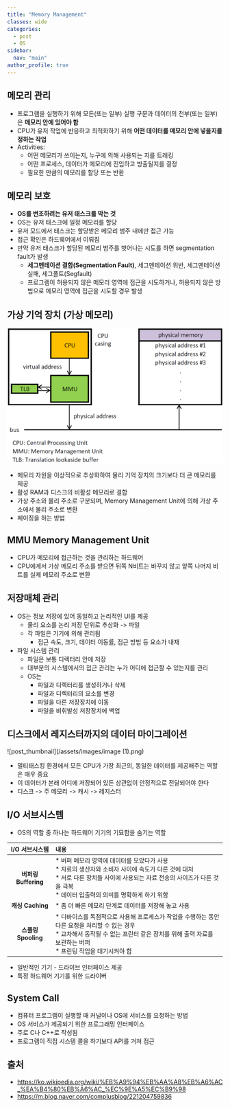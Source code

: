```yaml
---
title: "Memory Management"
classes: wide
categories: 
  - post
  - OS
sidebar:
  nav: "main"
author_profile: true
---
```


## 메모리 관리
* 프로그램을 실행하기 위해 모든(또는 일부) 실행 구문과 데이터의 전부(또는 일부)은 **메모리 안에 있어야 함**
* CPU가 유저 작업에 반응하고 최적화하기 위해 **어떤 데이터를 메모리 안에 넣을지를 정하는 작업**
* Activities: 
  * 어떤 메모리가 쓰이는지, 누구에 의해 사용되는 지를 트래킹
  * 어떤 프로세스, 데이터가 메모리에 진입하고 방출될지를 결정
  * 필요한 만큼의 메모리를 할당 또는 반환

## 메모리 보호
* **OS를 변조하려는 유저 태스크를 막는 것**
* OS는 유저 태스크에 일정 메모리를 할당
* 유저 모드에서 태스크는 할당받은 메모리 범주 내에만 접근 가능
* 접근 확인은 하드웨어에서 이뤄짐
* 만약 유저 태스크가 할당된 메모리 범주를 벗어나는 시도를 하면 segmentation fault가 발생
  * **세그멘테이션 결함(Segmentation Fault)**, 세그멘테이션 위반, 세그멘테이션 실패, 세그폴트(Segfault)
  * 프로그램이 허용되지 않은 메모리 영역에 접근을 시도하거나, 허용되지 않은 방법으로 메모리 영역에 접근을 시도할 경우 발생

## 가상 기억 장치 (가상 메모리)
![post_thumbnail](/assets/images/MMU_principle_updated.png)
* 메모리 자원을 이상적으로 추상화하여 물리 기억 장치의 크기보다 더 큰 메모리를 제공
* 활성 RAM과 디스크의 비활성 메모리로 결합
* 가상 주소와 물리 주소로 구분되며, Memory Management Unit에 의해 가상 주소에서 물리 주소로 변환
* 페이징을 하는 방법

## MMU Memory Management Unit
* CPU가 메모리에 접근하는 것을 관리하는 하드웨어
* CPU에게서 가상 메모리 주소를 받으면 뒤쪽 N비트는 바꾸지 않고 앞쪽 나머지 비트를 실제 메모리 주소로 변환

## 저장매체 관리
* OS는 정보 저장에 있어 동일하고 논리적인 UI를 제공
  * 물리 요소를 논리 저장 단위로 추상화 -> 파일
  * 각 파일은 기기에 의해 관리됨
    * 접근 속도, 크기, 데이터 이동률, 접근 방법 등 요소가 내재
* 파일 시스템 관리
  * 파일은 보통 디렉터리 안에 저장
  * 대부분의 시스템에서의 접근 관리는 누가 어디에 접근할 수 있는지를 관리
  * OS는
    * 파일과 디렉터리를 생성하거나 삭제
    * 파일과 디렉터리의 요소를 변경
    * 파일을 다른 저장장치에 이동
    * 파일을 비휘발성 저장장치에 백업

## 디스크에서 레지스터까지의 데이터 마이그레이션
![post_thumbnail](/assets/images/image (1).png)
* 멀티태스킹 환경에서 모든 CPU가 가장 최근의, 동일한 데이터를 제공해주는 역할은 매우 중요
* 이 데이터가 본래 어디에 저장되어 있든 상관없이 안정적으로 전달되어야 한다
* 디스크 -> 주 메모리 -> 캐시 -> 레지스터

## I/O 서브시스템
* OS의 역할 중 하나는 하드웨어 기기의 기묘함을 숨기는 역할

|I/O 서브시스템|내용|
|:---:|:---|
|<strong>버퍼링 Buffering<strong/>|* 버퍼 메모리 영역에 데이터를 모았다가 사용<br/>* 자료의 생산자와 소비자 사이에 속도가 다른 것에 대처<br/>* 서로 다른 장치들 사이에 사용되는 자료 전송의 사이즈가 다른 것을 극복<br/>* 데이터 입출력의 의미를 명확하게 하기 위함
|<strong>캐싱 Caching<strong/>|* 좀 더 빠른 메모리 단계로 데이터를 저장해 놓고 사용|
|<strong>스풀링 Spooling<strong/>|* 디바이스를 독점적으로 사용해 프로세스가 작업을 수행하는 동안 다른 요청을 처리할 수 없는 경우<br/>* 교차해서 동작될 수 없는 프린터 같은 장치를 위해 출력 자료를 보관하는 버퍼<br/>* 프린팅 작업을 대기시켜야 함|

  * 일반적인 기기 - 드라이브 인터페이스 제공
  * 특정 하드웨어 기기를 위한 드라이버

## System Call
* 컴퓨터 프로그램이 실행할 때 커널이나 OS에 서비스를 요청하는 방법
* OS 서비스가 제공되기 위한 프로그래밍 인터페이스
* 주로 C나 C++로 작성됨
* 프로그램이 직접 시스템 콜을 하기보다 API를 거쳐 접근 

## 출처
* <https://ko.wikipedia.org/wiki/%EB%A9%94%EB%AA%A8%EB%A6%AC_%EA%B4%80%EB%A6%AC_%EC%9E%A5%EC%B9%98>
* <https://m.blog.naver.com/complusblog/221204759836>